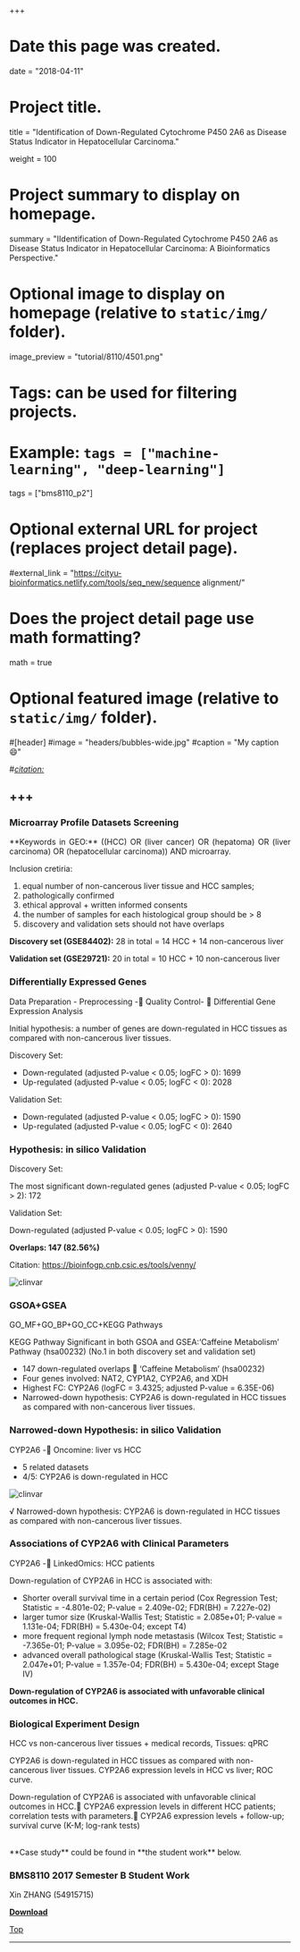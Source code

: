 +++
# Date this page was created.
date = "2018-04-11"

# Project title.
title = "Identification of Down-Regulated Cytochrome P450 2A6 as Disease Status Indicator in Hepatocellular Carcinoma."

weight = 100
# Project summary to display on homepage.
summary = "IIdentification of Down-Regulated Cytochrome P450 2A6 as Disease Status Indicator in Hepatocellular Carcinoma: A Bioinformatics Perspective."

# Optional image to display on homepage (relative to `static/img/` folder).
image_preview = "tutorial/8110/4501.png"

# Tags: can be used for filtering projects.
# Example: `tags = ["machine-learning", "deep-learning"]`
tags = ["bms8110_p2"]

# Optional external URL for project (replaces project detail page).
#external_link = "https://cityu-bioinformatics.netlify.com/tools/seq_new/sequence alignment/"

# Does the project detail page use math formatting?
math = true

# Optional featured image (relative to `static/img/` folder).
#[header]
#image = "headers/bubbles-wide.jpg"
#caption = "My caption :smile:"

#*[citation:](http://www.sequence-alignment.com/)*

+++
---

<span id="top"></span>

### Microarray Profile Datasets Screening

<p align="justify">**Keywords in GEO:** ((HCC) OR (liver cancer) OR (hepatoma) OR (liver carcinoma) OR (hepatocellular carcinoma)) AND microarray.

Inclusion cretiria: 
1. equal number of non-cancerous liver tissue and HCC samples; 
2. pathologically confirmed
3. ethical approval + written informed consents 
4. the number of samples for each histological group should be > 8
5. discovery and validation sets should not have overlaps

**Discovery set (GSE84402):** 28 in total = 14 HCC + 14 non-cancerous liver

**Validation set (GSE29721):** 20 in total = 10 HCC + 10 non-cancerous liver

### Differentially Expressed Genes

Data Preparation - Preprocessing - Quality Control-  Differential Gene Expression Analysis

Initial hypothesis: a number of genes are down-regulated in HCC tissues as compared with non-cancerous liver tissues.

Discovery Set:

* Down-regulated (adjusted P-value < 0.05; logFC > 0): 1699 
* Up-regulated (adjusted P-value < 0.05; logFC < 0): 2028

Validation Set:

* Down-regulated (adjusted P-value < 0.05; logFC > 0): 1590 
* Up-regulated (adjusted P-value < 0.05; logFC < 0): 2640 

### Hypothesis: in silico Validation 

Discovery Set:

The most significant down-regulated genes (adjusted P-value < 0.05; logFC > 2): 172

Validation Set:

Down-regulated (adjusted P-value < 0.05; logFC > 0): 1590 

**Overlaps: 147 (82.56%)**

Citation: https://bioinfogp.cnb.csic.es/tools/venny/

<img src="/img/tutorial/8110/4502.png" alt="clinvar" align="center">

### GSOA+GSEA

GO_MF+GO_BP+GO_CC+KEGG Pathways

KEGG Pathway Significant in both GSOA and GSEA:‘Caffeine Metabolism’ Pathway (hsa00232) (No.1 in both discovery set and validation set)

* 147 down-regulated overlaps  ‘Caffeine Metabolism’ (hsa00232) 
* Four genes involved: NAT2, CYP1A2, CYP2A6, and XDH
* Highest FC: CYP2A6 (logFC = 3.4325; adjusted P-value = 6.35E-06)
* Narrowed-down hypothesis: CYP2A6  is down-regulated in HCC tissues as compared with non-cancerous liver tissues.

### Narrowed-down Hypothesis: in silico Validation 

CYP2A6 - Oncomine: liver vs HCC

* 5 related datasets
* 4/5: CYP2A6 is down-regulated in HCC 

<img src="/img/tutorial/8110/4503.png" alt="clinvar" align="center">

√ Narrowed-down hypothesis: CYP2A6 is down-regulated in HCC tissues as compared with non-cancerous liver tissues.

### Associations of CYP2A6 with Clinical Parameters

CYP2A6 - LinkedOmics: HCC patients

Down-regulation of CYP2A6 in HCC is associated with:

* Shorter overall survival time in a certain period (Cox Regression Test; Statistic = -4.801e-02; P-value = 2.409e-02; FDR(BH) = 7.227e-02)
* larger tumor size (Kruskal-Wallis Test; Statistic = 2.085e+01; P-value = 1.131e-04; FDR(BH) = 5.430e-04; except T4)
* more frequent regional lymph node metastasis (Wilcox Test; Statistic = -7.365e-01; P-value = 3.095e-02; FDR(BH) = 7.285e-02
* advanced overall pathological stage (Kruskal-Wallis Test; Statistic = 2.047e+01; P-value = 1.357e-04; FDR(BH) = 5.430e-04; except Stage IV)

**Down-regulation of CYP2A6  is associated with unfavorable clinical outcomes in HCC.**

### Biological Experiment Design

HCC vs non-cancerous liver tissues + medical records, Tissues: qPRC

CYP2A6  is down-regulated in HCC tissues as compared with non-cancerous liver tissues. CYP2A6 expression levels in HCC vs liver; ROC curve.

Down-regulation of CYP2A6  is associated with unfavorable clinical outcomes in HCC. CYP2A6 expression levels in different HCC patients; correlation tests with parameters. CYP2A6 expression levels + follow-up; survival curve (K-M; log-rank tests)





<br>
**Case study** could be found in **the student work** below.

### BMS8110 2017 Semester B Student Work

Xin ZHANG (54915715)

[**Download**](https://drive.google.com/file/d/1khXP_J8og70SYqzhfkUpkJ2k5K97ddSi/view?usp=sharing)

[<i class="fa fa-hand-o-up fa-1x "></i>Top](#top)

---